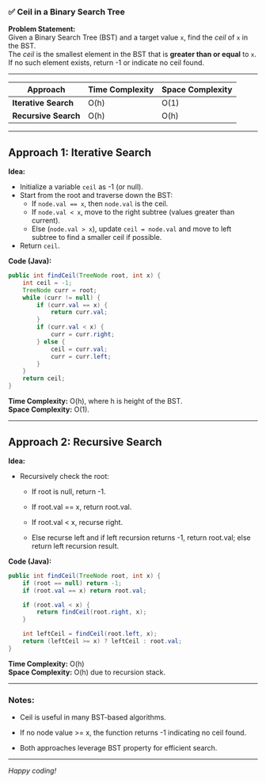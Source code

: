 

### ✅ Ceil in a Binary Search Tree

**Problem Statement:**  
Given a Binary Search Tree (BST) and a target value `x`, find the *ceil* of `x` in the BST.  
The *ceil* is the smallest element in the BST that is **greater than or equal** to `x`.  
If no such element exists, return -1 or indicate no ceil found.

---

| Approach               | Time Complexity | Space Complexity |
|------------------------|-----------------|------------------|
| **Iterative Search**    | O(h)            | O(1)             |
| **Recursive Search**    | O(h)            | O(h)             |

---

## Approach 1: Iterative Search

**Idea:**  
- Initialize a variable `ceil` as -1 (or null).  
- Start from the root and traverse down the BST:  
  - If `node.val == x`, then `node.val` is the ceil.  
  - If `node.val < x`, move to the right subtree (values greater than current).  
  - Else (`node.val > x`), update `ceil = node.val` and move to left subtree to find a smaller ceil if possible.  
- Return `ceil`.

**Code (Java):**
```java
public int findCeil(TreeNode root, int x) {
    int ceil = -1;
    TreeNode curr = root;
    while (curr != null) {
        if (curr.val == x) {
            return curr.val;
        }
        if (curr.val < x) {
            curr = curr.right;
        } else {
            ceil = curr.val;
            curr = curr.left;
        }
    }
    return ceil;
}

```

**Time Complexity:** O(h), where h is height of the BST.  
**Space Complexity:** O(1).

----------

## Approach 2: Recursive Search

**Idea:**

-   Recursively check the root:
    
    -   If root is null, return -1.
        
    -   If root.val == x, return root.val.
        
    -   If root.val < x, recurse right.
        
    -   Else recurse left and if left recursion returns -1, return root.val; else return left recursion result.
        

**Code (Java):**

```java
public int findCeil(TreeNode root, int x) {
    if (root == null) return -1;
    if (root.val == x) return root.val;

    if (root.val < x) {
        return findCeil(root.right, x);
    }

    int leftCeil = findCeil(root.left, x);
    return (leftCeil >= x) ? leftCeil : root.val;
}

```

**Time Complexity:** O(h)  
**Space Complexity:** O(h) due to recursion stack.

----------

### Notes:

-   Ceil is useful in many BST-based algorithms.
    
-   If no node value >= x, the function returns -1 indicating no ceil found.
    
-   Both approaches leverage BST property for efficient search.
    

----------

_Happy coding!_


